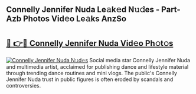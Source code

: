 ## Connelly Jennifer Nuda Le𝚊k𝚎d N𝚞𝚍es - Part-Azb Photos Vid𝚎o Le𝚊ks AnzSo

# <h2><a href="http://fbewiy.evod.top/?m=Connelly+Jennifer+Nuda">🔗 👉🔴 Connelly Jennifer Nuda Vid𝚎o Ph𝚘t𝚘s</a></h2>

[![Connelly Jennifer Nuda N𝚞d𝚎s](https://i.imgur.com/8V9OHl7.gif)](http://fbewiy.evod.top/?m=Connelly+Jennifer+Nuda)
Social media star Connelly Jennifer Nuda and multimedia artist, acclaimed for publishing dance and lifestyle material through trending dance routines and mini vlogs. The public's Connelly Jennifer Nuda trust in public figures is often eroded by scandals and controversies. 
